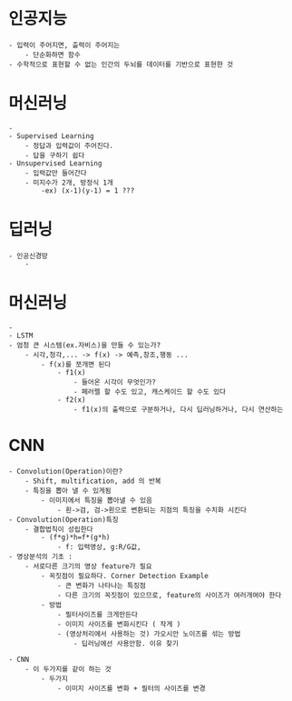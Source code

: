 # 인공지능
	- 입력이 주어지면, 츨력이 주어지는
		- 단순화하면 함수
	- 수학적으로 표현할 수 없는 인간의 두뇌를 데이터를 기반으로 표현한 것
# 머신러닝
	- 
	- Supervised Learning
		- 정답과 입력값이 주어진다.
		- 답을 구하기 쉽다
	- Unsupervised Learning
		- 입력값만 들어간다
		- 미지수가 2개, 방정식 1개
			-ex) (x-1)(y-1) = 1 ??? 
# 딥러닝
	- 인공신경망
		- 
# 머신러닝
	- 
	- LSTM
	- 엄청 큰 시스템(ex.자비스)을 만들 수 있는가?
		- 시각,청각,... -> f(x) -> 예측,창조,행동 ...
			- f(x)를 쪼개면 된다
				- f1(x)
					- 들어온 시각이 무엇인가?
					- 페러렐 할 수도 있고, 캐스케이드 할 수도 있다
				- f2(x)
					- f1(x)의 출력으로 구분하거나, 다시 딥러닝하거나, 다시 연산하는
# CNN
	- Convolution(Operation)이란?
		- Shift, multification, add 의 반복
		- 특징을 뽑아 낼 수 있게됨
			- 이미지에서 특징을 뽑아낼 수 있음
				- 흰->검, 검->흰으로 변환되는 지점의 특징을 수치화 시킨다
	- Convolution(Operation)특징
		- 결합법칙이 성립한다
			- (f*g)*h=f*(g*h)
				- f: 입력영상, g:R/G값, 
	- 영상분석의 기초 :
		- 서로다른 크기의 영상 feature가 필요
			- 꼭짓점이 필요하다. Corner Detection Example
				- 큰 변화가 나타나는 특징점
				- 다른 크기의 꼭짓점이 있으므로, feature의 사이즈가 여러개여야 한다
			- 방법
				- 필터사이즈를 크게만든다
				- 이미지 사이즈를 변화시킨다 ( 작게 )
				- (영상처리에서 사용하는 것) 가오시안 노이즈를 섞는 방법
					- 딥러닝에선 사용안함. 이유 찾기

	- CNN
		- 이 두가지를 같이 하는 것
			- 두가지
				- 이미지 사이즈를 변화 + 필터의 사이즈를 변경
				
